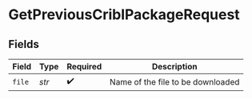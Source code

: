 # GetPreviousCriblPackageRequest


## Fields

| Field                             | Type                              | Required                          | Description                       |
| --------------------------------- | --------------------------------- | --------------------------------- | --------------------------------- |
| `file`                            | *str*                             | :heavy_check_mark:                | Name of the file to be downloaded |